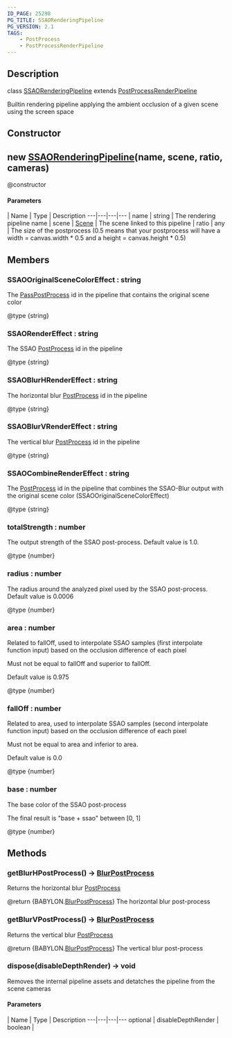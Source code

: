 ```yaml
---
ID_PAGE: 25298
PG_TITLE: SSAORenderingPipeline
PG_VERSION: 2.1
TAGS:
    - PostProcess
    - PostProcessRenderPipeline
---
```

## Description

class [SSAORenderingPipeline](/classes/2.4/SSAORenderingPipeline) extends [PostProcessRenderPipeline](/classes/2.4/PostProcessRenderPipeline)

Builtin rendering pipeline applying the ambient occlusion of a given scene  using the screen space

## Constructor

## new [SSAORenderingPipeline](/classes/2.4/SSAORenderingPipeline)(name, scene, ratio, cameras)

@constructor

#### Parameters
 | Name | Type | Description
---|---|---|---
 | name | string |    The rendering pipeline name
 | scene | [Scene](/classes/2.4/Scene) |    The scene linked to this pipeline
 | ratio | any |    The size of the postprocess (0.5 means that your postprocess will have a width = canvas.width * 0.5 and a height = canvas.height * 0.5)
## Members

### SSAOOriginalSceneColorEffect : string

The [PassPostProcess](/classes/2.4/PassPostProcess) id in the pipeline that contains the original scene color

@type {string}

### SSAORenderEffect : string

The SSAO [PostProcess](/classes/2.4/PostProcess) id in the pipeline

@type {string}

### SSAOBlurHRenderEffect : string

The horizontal blur [PostProcess](/classes/2.4/PostProcess) id in the pipeline

@type {string}

### SSAOBlurVRenderEffect : string

The vertical blur [PostProcess](/classes/2.4/PostProcess) id in the pipeline

@type {string}

### SSAOCombineRenderEffect : string

The [PostProcess](/classes/2.4/PostProcess) id in the pipeline that combines the SSAO-Blur output with the original scene color (SSAOOriginalSceneColorEffect)

@type {string}

### totalStrength : number

The output strength of the SSAO post-process. Default value is 1.0.

@type {number}

### radius : number

The radius around the analyzed pixel used by the SSAO post-process. Default value is 0.0006

@type {number}

### area : number

Related to fallOff, used to interpolate SSAO samples (first interpolate function input) based on the occlusion difference of each pixel

Must not be equal to fallOff and superior to fallOff.

Default value is 0.975

@type {number}

### fallOff : number

Related to area, used to interpolate SSAO samples (second interpolate function input) based on the occlusion difference of each pixel

Must not be equal to area and inferior to area.

Default value is 0.0

@type {number}

### base : number

The base color of the SSAO post-process

The final result is "base + ssao" between [0, 1]

@type {number}

## Methods

### getBlurHPostProcess() &rarr; [BlurPostProcess](/classes/2.4/BlurPostProcess)

Returns the horizontal blur [PostProcess](/classes/2.4/PostProcess)

@return {BABYLON.[BlurPostProcess](/classes/2.4/BlurPostProcess)} The horizontal blur post-process
### getBlurVPostProcess() &rarr; [BlurPostProcess](/classes/2.4/BlurPostProcess)

Returns the vertical blur [PostProcess](/classes/2.4/PostProcess)

@return {BABYLON.[BlurPostProcess](/classes/2.4/BlurPostProcess)} The vertical blur post-process
### dispose(disableDepthRender) &rarr; void

Removes the internal pipeline assets and detatches the pipeline from the scene cameras

#### Parameters
 | Name | Type | Description
---|---|---|---
optional | disableDepthRender | boolean |    

